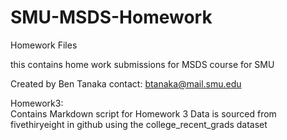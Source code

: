 # SMU-MSDS-Homework
Homework Files

this contains home work submissions for MSDS course for SMU

Created by Ben Tanaka
contact:  btanaka@mail.smu.edu

Homework3:  
Contains Markdown script for Homework 3
Data is sourced from fivethiryeight in github using the college_recent_grads dataset
